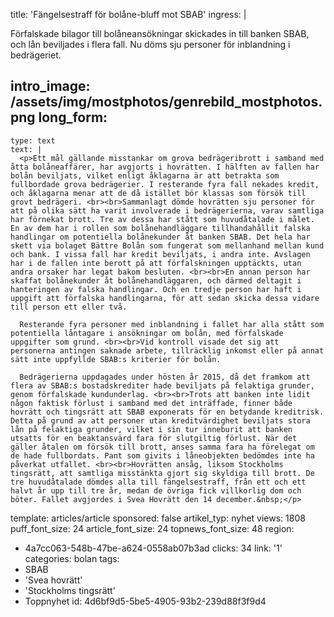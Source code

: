 title: 'Fängelsestraff för bolåne-bluff mot SBAB'
ingress: |
  <p>Förfalskade bilagor till bolåneansökningar skickades in till banken SBAB, och lån beviljades i flera fall. Nu döms sju personer för inblandning i bedrägeriet.
  </p>
  
intro_image: /assets/img/mostphotos/genrebild_mostphotos.png
long_form:
  -
    type: text
    text: |
      <p>Ett mål gällande misstankar om grova bedrägeribrott i samband med åtta bolåneaffärer, har avgjorts i hovrätten. I hälften av fallen har bolån beviljats, vilket enligt åklagarna är att betrakta som fullbordade grova bedrägerier. I resterande fyra fall nekades kredit, och åklagarna menar att de då istället bör klassas som försök till grovt bedrägeri. <br><br>Sammanlagt dömde hovrätten sju personer för att på olika sätt ha varit involverade i bedrägerierna, varav samtliga har förnekat brott. Tre av dessa har stått som huvudåtalade i målet. En av dem har i rollen som bolånehandläggare tillhandahållit falska handlingar om potentiella bolånekunder åt banken SBAB. Det hela har skett via bolaget Bättre Bolån som fungerat som mellanhand mellan kund och bank. I vissa fall har kredit beviljats, i andra inte. Avslagen har i de fallen inte berott på att förfalskningen upptäckts, utan andra orsaker har legat bakom besluten. <br><br>En annan person har skaffat bolånekunder åt bolånehandläggaren, och därmed deltagit i hanteringen av falska handlingar. Och en tredje person har haft i uppgift att förfalska handlingarna, för att sedan skicka dessa vidare till person ett eller två.  
      
      Resterande fyra personer med inblandning i fallet har alla stått som potentiella låntagare i ansökningar om bolån, med förfalskade uppgifter som grund. <br><br>Vid kontroll visade det sig att personerna antingen saknade arbete, tillräcklig inkomst eller på annat sätt inte uppfyllde SBAB:s kriterier för bolån.   
      
      Bedrägerierna uppdagades under hösten år 2015, då det framkom att flera av SBAB:s bostadskrediter hade beviljats på felaktiga grunder, genom förfalskade kundunderlag. <br><br>Trots att banken inte lidit någon faktisk förlust i samband med det inträffade, finner både hovrätt och tingsrätt att SBAB exponerats för en betydande kreditrisk. Detta på grund av att personer utan kreditvärdighet beviljats stora lån på felaktiga grunder, vilket i sin tur inneburit att banken utsatts för en beaktansvärd fara för slutgiltig förlust. När det gäller åtalen om försök till brott, anses samma fara ha förelegat om de hade fullbordats. Pant som givits i låneobjekten bedömdes inte ha påverkat utfallet. <br><br>Hovrätten ansåg, liksom Stockholms tingsrätt, att samtliga misstänkta gjort sig skyldiga till brott. De tre huvudåtalade dömdes alla till fängelsestraff, från ett och ett halvt år upp till tre år, medan de övriga fick villkorlig dom och böter. Fallet avgjordes i Svea Hovrätt den 14 december.&nbsp;</p>
      
template: articles/article
sponsored: false
artikel_typ: nyhet
views: 1808
puff_font_size: 24
article_font_size: 24
topnews_font_size: 48
region:
  - 4a7cc063-548b-47be-a624-0558ab07b3ad
clicks: 34
link: '1'
categories: bolan
tags:
  - SBAB
  - 'Svea hovrätt'
  - 'Stockholms tingsrätt'
  - Toppnyhet
id: 4d6bf9d5-5be5-4905-93b2-239d88f3f9d4
